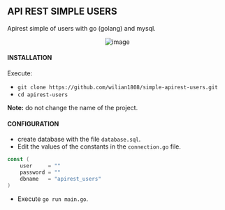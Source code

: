 ## API REST SIMPLE USERS
Apirest simple of users with go (golang) and mysql.

<center>

![image](https://i.ya-webdesign.com/images/golang-vector-1.png)

</center>

#### INSTALLATION
Execute:
* `git clone https://github.com/wilian1808/simple-apirest-users.git`
* `cd apirest-users`

**Note:** do not change the name of the project.

#### CONFIGURATION

* create database with the file `database.sql`.
* Edit the values ​​of the constants in the `connection.go` file.

```go
const (
    user     = ""
    password = ""
    dbname   = "apirest_users"
)
```
* Execute `go run main.go`.
